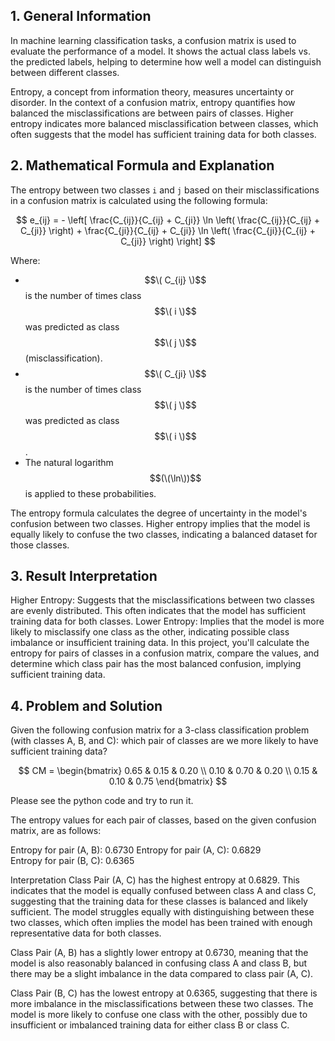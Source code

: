 ## 1. General Information
In machine learning classification tasks, a confusion matrix is used to evaluate the performance of a model. It shows the actual class labels vs. the predicted labels, helping to determine how well a model can distinguish between different classes.

Entropy, a concept from information theory, measures uncertainty or disorder. In the context of a confusion matrix, entropy quantifies how balanced the misclassifications are between pairs of classes. Higher entropy indicates more balanced misclassification between classes, which often suggests that the model has sufficient training data for both classes.
## 2. Mathematical Formula and Explanation

The entropy between two classes `i` and `j` based on their misclassifications in a confusion matrix is calculated using the following formula:

$$
e_{ij} = - \left[ \frac{C_{ij}}{C_{ij} + C_{ji}} \ln \left( \frac{C_{ij}}{C_{ij} + C_{ji}} \right) + \frac{C_{ji}}{C_{ij} + C_{ji}} \ln \left( \frac{C_{ji}}{C_{ij} + C_{ji}} \right) \right]
$$

Where:

- $$\( C_{ij} \)$$ is the number of times class $$\( i \)$$ was predicted as class $$\( j \)$$ (misclassification).
- $$\( C_{ji} \)$$ is the number of times class $$\( j \)$$ was predicted as class $$\( i \)$$.
- The natural logarithm $$(\(\ln\))$$ is applied to these probabilities.

The entropy formula calculates the degree of uncertainty in the model's confusion between two classes. Higher entropy implies that the model is equally likely to confuse the two classes, indicating a balanced dataset for those classes.

## 3. Result Interpretation
Higher Entropy: Suggests that the misclassifications between two classes are evenly distributed. This often indicates that the model has sufficient training data for both classes.
Lower Entropy: Implies that the model is more likely to misclassify one class as the other, indicating possible class imbalance or insufficient training data.
In this project, you'll calculate the entropy for pairs of classes in a confusion matrix, compare the values, and determine which class pair has the most balanced confusion, implying sufficient training data.

## 4. Problem and Solution

Given the following confusion matrix for a 3-class classification problem (with classes A, B, and C): which pair of classes are we more likely to have sufficient training data?

$$
CM = \begin{bmatrix} 
0.65 & 0.15 & 0.20 \\ 
0.10 & 0.70 & 0.20 \\ 
0.15 & 0.10 & 0.75 
\end{bmatrix}
$$

Please see the python code and try to run it.

The entropy values for each pair of classes, based on the given confusion matrix, are as follows:

Entropy for pair (A, B): 0.6730                                                                                                                       Entropy for pair (A, C): 0.6829  
Entropy for pair (B, C): 0.6365

Interpretation
Class Pair (A, C) has the highest entropy at 0.6829. This indicates that the model is equally confused between class A and class C, suggesting that the training data for these classes is balanced and likely sufficient. The model struggles equally with distinguishing between these two classes, which often implies the model has been trained with enough representative data for both classes.

Class Pair (A, B) has a slightly lower entropy at 0.6730, meaning that the model is also reasonably balanced in confusing class A and class B, but there may be a slight imbalance in the data compared to class pair (A, C).

Class Pair (B, C) has the lowest entropy at 0.6365, suggesting that there is more imbalance in the misclassifications between these two classes. The model is more likely to confuse one class with the other, possibly due to insufficient or imbalanced training data for either class B or class C.
